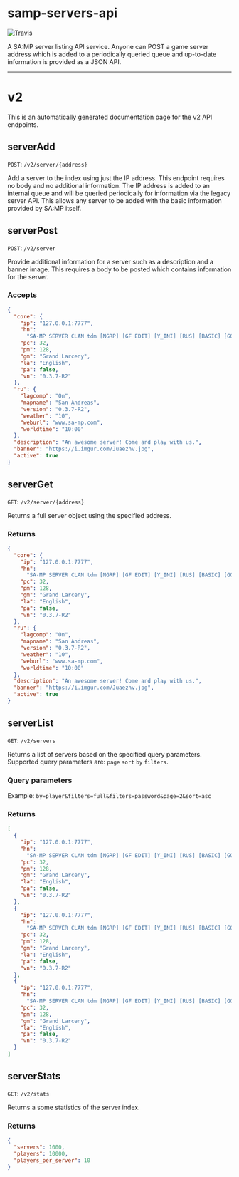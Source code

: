 # samp-servers-api

[![Travis](https://img.shields.io/travis/Southclaws/samp-servers-api.svg)](https://travis-ci.org/Southclaws/samp-servers-api)

A SA:MP server listing API service. Anyone can POST a game server address which
is added to a periodically queried queue and up-to-date information is provided
as a JSON API.

---

# v2

This is an automatically generated documentation page for the v2 API endpoints.

## serverAdd

`POST`: `/v2/server/{address}`

Add a server to the index using just the IP address. This endpoint requires no
body and no additional information. The IP address is added to an internal queue
and will be queried periodically for information via the legacy server API. This
allows any server to be added with the basic information provided by SA:MP
itself.

## serverPost

`POST`: `/v2/server`

Provide additional information for a server such as a description and a banner
image. This requires a body to be posted which contains information for the
server.

### Accepts

```json
{
  "core": {
    "ip": "127.0.0.1:7777",
    "hn":
      "SA-MP SERVER CLAN tdm [NGRP] [GF EDIT] [Y_INI] [RUS] [BASIC] [GODFATHER] [REFUNDING] [STRCMP]",
    "pc": 32,
    "pm": 128,
    "gm": "Grand Larceny",
    "la": "English",
    "pa": false,
    "vn": "0.3.7-R2"
  },
  "ru": {
    "lagcomp": "On",
    "mapname": "San Andreas",
    "version": "0.3.7-R2",
    "weather": "10",
    "weburl": "www.sa-mp.com",
    "worldtime": "10:00"
  },
  "description": "An awesome server! Come and play with us.",
  "banner": "https://i.imgur.com/Juaezhv.jpg",
  "active": true
}
```

## serverGet

`GET`: `/v2/server/{address}`

Returns a full server object using the specified address.

### Returns

```json
{
  "core": {
    "ip": "127.0.0.1:7777",
    "hn":
      "SA-MP SERVER CLAN tdm [NGRP] [GF EDIT] [Y_INI] [RUS] [BASIC] [GODFATHER] [REFUNDING] [STRCMP]",
    "pc": 32,
    "pm": 128,
    "gm": "Grand Larceny",
    "la": "English",
    "pa": false,
    "vn": "0.3.7-R2"
  },
  "ru": {
    "lagcomp": "On",
    "mapname": "San Andreas",
    "version": "0.3.7-R2",
    "weather": "10",
    "weburl": "www.sa-mp.com",
    "worldtime": "10:00"
  },
  "description": "An awesome server! Come and play with us.",
  "banner": "https://i.imgur.com/Juaezhv.jpg",
  "active": true
}
```

## serverList

`GET`: `/v2/servers`

Returns a list of servers based on the specified query parameters. Supported
query parameters are: `page` `sort` `by` `filters`.

### Query parameters

Example: `by=player&filters=full&filters=password&page=2&sort=asc`

### Returns

```json
[
  {
    "ip": "127.0.0.1:7777",
    "hn":
      "SA-MP SERVER CLAN tdm [NGRP] [GF EDIT] [Y_INI] [RUS] [BASIC] [GODFATHER] [REFUNDING] [STRCMP]",
    "pc": 32,
    "pm": 128,
    "gm": "Grand Larceny",
    "la": "English",
    "pa": false,
    "vn": "0.3.7-R2"
  },
  {
    "ip": "127.0.0.1:7777",
    "hn":
      "SA-MP SERVER CLAN tdm [NGRP] [GF EDIT] [Y_INI] [RUS] [BASIC] [GODFATHER] [REFUNDING] [STRCMP]",
    "pc": 32,
    "pm": 128,
    "gm": "Grand Larceny",
    "la": "English",
    "pa": false,
    "vn": "0.3.7-R2"
  },
  {
    "ip": "127.0.0.1:7777",
    "hn":
      "SA-MP SERVER CLAN tdm [NGRP] [GF EDIT] [Y_INI] [RUS] [BASIC] [GODFATHER] [REFUNDING] [STRCMP]",
    "pc": 32,
    "pm": 128,
    "gm": "Grand Larceny",
    "la": "English",
    "pa": false,
    "vn": "0.3.7-R2"
  }
]
```

## serverStats

`GET`: `/v2/stats`

Returns a some statistics of the server index.

### Returns

```json
{
  "servers": 1000,
  "players": 10000,
  "players_per_server": 10
}
```
